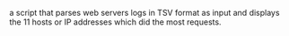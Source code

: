 a script that parses web servers logs in TSV format as input and displays the 11 hosts or IP addresses which did the most requests.
